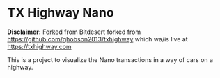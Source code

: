 # TX Highway Nano

**Disclaimer:** Forked from Bitdesert forked from https://github.com/ghobson2013/txhighway which wa/is live at https://txhighway.com

This is a project to visualize the Nano transactions in a way of cars on a highway.
